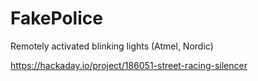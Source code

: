 # FakePolice
Remotely activated blinking lights (Atmel, Nordic)

https://hackaday.io/project/186051-street-racing-silencer
